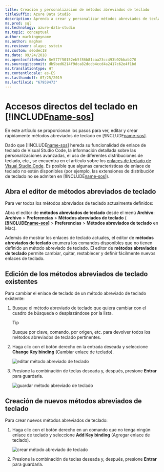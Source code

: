 ```yaml
---
title: Creación y personalización de métodos abreviados de teclado
titleSuffix: Azure Data Studio
description: Aprenda a crear y personalizar métodos abreviados de teclado en Azure Data Studio
ms.prod: sql
ms.technology: azure-data-studio
ms.topic: conceptual
author: markingmyname
ms.author: maghan
ms.reviewer: alayu; sstein
ms.custom: seodec18
ms.date: 09/24/2018
ms.openlocfilehash: 8e577f50152eb5f86b81caa23cc493b92bbab270
ms.sourcegitcommit: db9bed6214f9dca82dccb4ccd4a2417c62e4f1bd
ms.translationtype: HT
ms.contentlocale: es-ES
ms.lasthandoff: 07/25/2019
ms.locfileid: "67959473"
---
```

# <a name="keyboard-shortcuts-in-includename-sosincludesname-sosmd"></a>Accesos directos del teclado en [!INCLUDE[name-sos](../includes/name-sos.md)]

En este artículo se proporcionan los pasos para ver, editar y crear rápidamente métodos abreviados de teclado en [!INCLUDE[name-sos](../includes/name-sos-short.md)].

Dado que [!INCLUDE[name-sos](../includes/name-sos-short.md)] hereda su funcionalidad de enlace de teclado de Visual Studio Code, la información detallada sobre las personalizaciones avanzadas, el uso de diferentes distribuciones de teclado, etc., se encuentra en el artículo sobre los [enlaces de teclado de Visual Studio Code](https://code.visualstudio.com/docs/getstarted/keybindings). Es posible que algunas características de enlace de teclado no estén disponibles (por ejemplo, las extensiones de distribución de teclado no se admiten en [!INCLUDE[name-sos](../includes/name-sos-short.md)]).


## <a name="open-the-keyboard-shortcuts-editor"></a>Abra el editor de métodos abreviados de teclado

Para ver todos los métodos abreviados de teclado actualmente definidos:

Abra el editor de **métodos abreviados de teclado** desde el menú **Archivo**: **Archivo** > **Preferencias** > **Métodos abreviados de teclado** ( **[!INCLUDE[name-sos](../includes/name-sos-short.md)]**  > **Preferencias** > **Métodos abreviados de teclado** en Mac).

Además de mostrar los enlaces de teclado actuales, el editor de **métodos abreviados de teclado** enumera los comandos disponibles que no tienen definido un método abreviado de teclado. El editor de **métodos abreviados de teclado** permite cambiar, quitar, restablecer y definir fácilmente nuevos enlaces de teclado.  


## <a name="edit-existing-keyboard-shortcuts"></a>Edición de los métodos abreviados de teclado existentes

Para cambiar el enlace de teclado de un método abreviado de teclado existente:

1. Busque el método abreviado de teclado que quiera cambiar con el cuadro de búsqueda o desplazándose por la lista.
   > [!TIP]
   > Busque por clave, comando, por origen, etc. para devolver todos los métodos abreviados de teclado pertinentes.

1. Haga clic con el botón derecho en la entrada deseada y seleccione **Change Key binding** (Cambiar enlace de teclado).

   ![editar método abreviado de teclado](media/keyboard-shortcuts/change-keybinding.png)

1. Presione la combinación de teclas deseada y, después, presione **Entrar** para guardarla. 

   ![guardar método abreviado de teclado](media/keyboard-shortcuts/save-keybinding.png)

## <a name="create-new-keyboard-shortcuts"></a>Creación de nuevos métodos abreviados de teclado

Para crear nuevos métodos abreviados de teclado:

1. Haga clic con el botón derecho en un comando que no tenga ningún enlace de teclado y seleccione **Add Key binding** (Agregar enlace de teclado).

   ![crear método abreviado de teclado](media/keyboard-shortcuts/add-keybinding.png)

1. Presione la combinación de teclas deseada y, después, presione **Entrar** para guardarla.


